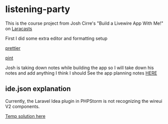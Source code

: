 # listening-party

This is the course project from Josh Cirre's "Build a Livewire App With Me!" on
[Laracasts](https://laracasts.com/series/lets-build-a-livewire-app)

First I did some extra editor and formatting setup

[prettier](https://mattstauffer.com/blog/how-to-set-up-prettier-on-a-laravel-app-to-lint-tailwind-class-order-and-more/)

[pint](https://stillat.com/blade-parser/v1/formatting-configuration)

Josh is taking down notes while building the app so I will take down his notes and add anything I think I should
See the app planning notes [HERE](./planning-notes.md)

## ide.json explanation

Currently, the Laravel Idea plugin in PHPStorm is not recognizing the wireui V2 components.

[Temp solution here](https://github.com/laravel-idea/plugin/issues/947)
